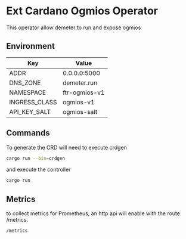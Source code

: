 # Ext Cardano Ogmios Operator

This operator allow demeter to run and expose ogmios

## Environment

| Key           | Value         |
| ------------- | ------------- |
| ADDR          | 0.0.0.0:5000  |
| DNS_ZONE      | demeter.run   |
| NAMESPACE     | ftr-ogmios-v1 |
| INGRESS_CLASS | ogmios-v1     |
| API_KEY_SALT  | ogmios-salt   |

## Commands

To generate the CRD will need to execute crdgen

```bash
cargo run --bin=crdgen
```

and execute the controller

```bash
cargo run
```

## Metrics

to collect metrics for Prometheus, an http api will enable with the route /metrics.

```
/metrics
```
